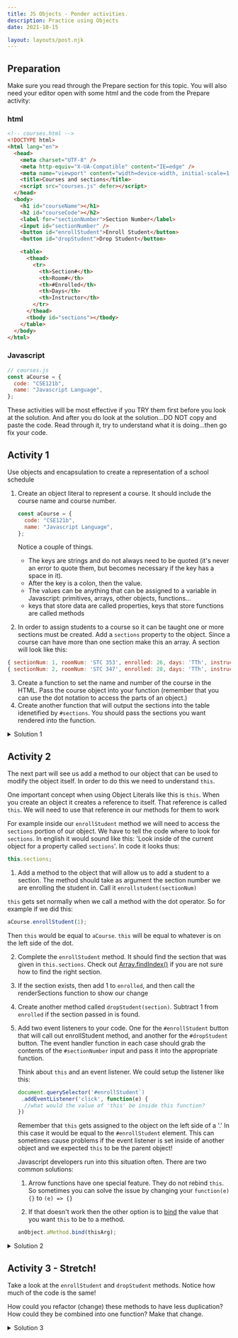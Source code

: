 ```yaml
---
title: JS Objects - Ponder activities.
description: Practice using Objects
date: 2021-10-15

layout: layouts/post.njk
---
```


## Preparation

Make sure you read through the Prepare section for this topic. You will also need your editor open with some html and the code from the Prepare activity:

### html

```html
<!-- courses.html -->
<!DOCTYPE html>
<html lang="en">
  <head>
    <meta charset="UTF-8" />
    <meta http-equiv="X-UA-Compatible" content="IE=edge" />
    <meta name="viewport" content="width=device-width, initial-scale=1.0" />
    <title>Courses and sections</title>
    <script src="courses.js" defer></script>
  </head>
  <body>
    <h1 id="courseName"></h1>
    <h2 id="courseCode"></h2>
    <label for="sectionNumber">Section Number</label>
    <input id="sectionNumber" />
    <button id="enrollStudent">Enroll Student</button>
    <button id="dropStudent">Drop Student</button>

    <table>
      <thead>
        <tr>
          <th>Section#</th>
          <th>Room#</th>
          <th>#Enrolled</th>
          <th>Days</th>
          <th>Instructor</th>
        </tr>
      </thead>
      <tbody id="sections"></tbody>
    </table>
  </body>
</html>
```

### Javascript

```javascript
// courses.js
const aCourse = {
  code: "CSE121b",
  name: "Javascript Language",
};
```

These activities will be most effective if you TRY them first before you look at the solution. And after you do look at the solution...DO NOT copy and paste the code. Read through it, try to understand what it is doing...then go fix your code.

## Activity 1

Use objects and encapsulation to create a representation of a school schedule

1. Create an object literal to represent a course. It should include the course name and course number.

   ```javascript
   const aCourse = {
     code: "CSE121b",
     name: "Javascript Language",
   };
   ```

    <div class="callout">

   Notice a couple of things.

   - The keys are strings and do not always need to be quoted (it's never an error to quote them, but becomes necessary if the key has a space in it).
   - After the key is a colon, then the value.
   - The values can be anything that can be assigned to a variable in Javascript: primitives, arrays, other objects, functions...
   - keys that store data are called properties, keys that store functions are called methods

    </div>

2. In order to assign students to a course so it can be taught one or more sections must be created. Add a `sections` property to the object. Since a course can have more than one section make this an array. A section will look like this:

```javascript
{ sectionNum: 1, roomNum: 'STC 353', enrolled: 26, days: 'TTh', instructor: 'Bro T'},
{ sectionNum: 2, roomNum: 'STC 347', enrolled: 28, days: 'TTh', instructor: 'Sis A'}
```

3. Create a function to set the name and number of the course in the HTML. Pass the course object into your function (remember that you can use the dot notation to access the parts of an object.)
4. Create another function that will output the sections into the table idenetified by `#sections`. You should pass the sections you want rendered into the function.

<details>
<summary>Solution 1</summary>

```javascript
const aCourse = {
  code: "CSE121b",
  name: "Javascript Language",
  sections: [
    {
      sectionNum: 1,
      roomNum: "STC 353",
      enrolled: 26,
      days: "TTh",
      instructor: "Bro T",
    },
    {
      sectionNum: 2,
      roomNum: "STC 347",
      enrolled: 25,
      days: "TTh",
      instructor: "Sis A",
    },
  ],
};

function setCourseInfo(course) {
  const courseName = document.querySelector("#courseName");
  const coursecode = document.querySelector("#courseCode");
  courseName.textContent = course.name;
  coursecode.textContent = course.code;
}

function renderSections(sections) {
  const html = sections.map(
    (section) => `<tr>
    <td>${section.sectionNum}</td>
    <td>${section.roomNum}</td>
    <td>${section.enrolled}</td>
    <td>${section.days}</td>
    <td>${section.instructor}</td></tr>`
  );
  document.querySelector("#sections").innerHTML = html.join("");
}

setCourseInfo(aCourse);
renderSections(aCourse.sections);
```

</details>

## Activity 2

The next part will see us add a method to our object that can be used to modify the object itself. In order to do this we need to understand `this`.

<div class="callout">

One important concept when using Object Literals like this is `this`. When you create an object it creates a reference to itself. That reference is called `this`. We will need to use that reference in our methods for them to work

For example inside our `enrollStudent` method we will need to access the `sections` portion of our object. We have to tell the code where to look for `sections`. In english it would sound like this: 'Look inside of the current object for a property called `sections`'. In code it looks thus:

```javascript
this.sections;
```

</div>

1. Add a method to the object that will allow us to add a student to a section. The method should take as argument the section number we are enrolling the student in. Call it `enrollstudent(sectionNum)`

<div class="callout">

`this` gets set normally when we call a method with the dot operator. So for example if we did this:

```javascript
aCourse.enrollStudent(1);
```

Then `this` would be equal to `aCourse`.
`this` will be equal to whatever is on the left side of the dot.

</div>

2. Complete the `enrollStudent` method. It should find the section that was given in `this.sections`. Check out [Array.findIndex()](https://developer.mozilla.org/en-US/docs/Web/JavaScript/Reference/Global_Objects/Array/findIndex) if you are not sure how to find the right section.
3. If the section exists, then add 1 to `enrolled`, and then call the renderSections function to show our change
4. Create another method called `dropStudent(section)`. Subtract 1 from `enrolled` if the section passed in is found.
5. Add two event listeners to your code. One for the `#enrollStudent` button that will call out enrollStudent method, and another for the `#dropStudent` button. The event handler function in each case should grab the contents of the `#sectionNumber` input and pass it into the appropriate function.
   <div class="callout">

   Think about `this` and an event listener. We could setup the listener like this:

   ```javascript
   document.querySelector('#enrollStudent`)
    .addEventListener('click', function(e) {
     //what would the value of 'this' be inside this function?
   })
   ```

   Remember that `this` gets assigned to the object on the left side of a '.' In this case it would be equal to the `#enrollStudent` element. This can sometimes cause problems if the event listener is set inside of another object and we expected `this` to be the parent object!

   Javascript developers run into this situation often. There are two common solutions:

   1. Arrow functions have one special feature. They do not rebind `this`. So sometimes you can solve the issue by changing your `function(e) {}` to `(e) => {}`

   2. If that doesn't work then the other option is to [bind](https://developer.mozilla.org/en-US/docs/Web/JavaScript/Reference/Global_Objects/Function/bind) the value that you want `this` to be to a method.

   ```javascript
   anObject.aMethod.bind(thisArg);
   ```

<details>
  <summary>Solution 2</summary>

```javascript
const aCourse = {
  code: "CSE121b",
  name: "Javascript Language",
  sections: [
    {
      sectionNum: 1,
      roomNum: "STC 353",
      enrolled: 26,
      days: "TTh",
      instructor: "Bro T",
    },
    {
      sectionNum: 2,
      roomNum: "STC 347",
      enrolled: 25,
      days: "TTh",
      instructor: "Sis A",
    },
  ],
  enrollStudent: function (sectionNum) {
    // find the right section...Array.findIndex will work here
    const sectionIndex = this.sections.findIndex(
      (section) => section.sectionNum == sectionNum
    );
    if (sectionIndex >= 0) {
      this.sections[sectionIndex].enrolled++;
      renderSections(this.sections);
    }
  },
  dropStudent: function (sectionNum) {
    // find the right section...Array.findIndex will work here
    const sectionIndex = this.sections.findIndex(
      (section) => section.sectionNum == sectionNum
    );
    if (sectionIndex >= 0) {
      this.sections[sectionIndex].enrolled--;
      renderSections(this.sections);
    }
  },
};

function setCourseInfo(course) {
  const courseName = document.querySelector("#courseName");
  const coursecode = document.querySelector("#courseCode");
  courseName.textContent = course.name;
  coursecode.textContent = course.code;
}

function renderSections(sections) {
  const html = sections.map(
    (section) => `<tr>
    <td>${section.sectionNum}</td>
    <td>${section.roomNum}</td>
    <td>${section.enrolled}</td>
    <td>${section.days}</td>
    <td>${section.instructor}</td></tr>`
  );
  document.querySelector("#sections").innerHTML = html.join("");
}

document.querySelector("#enrollStudent").addEventListener("click", function () {
  const sectionNum = document.querySelector("#sectionNumber").value;
  aCourse.enrollStudent(sectionNum);
});
document.querySelector("#dropStudent").addEventListener("click", function () {
  const sectionNum = document.querySelector("#sectionNumber").value;
  aCourse.dropStudent(sectionNum);
});

setCourseInfo(aCourse);
renderSections(aCourse.sections);
```

</details>

## Activity 3 - Stretch!

Take a look at the `enrollStudent` and `dropStudent` methods. Notice how much of the code is the same!

How could you refactor (change) these methods to have less duplication? How could they be combined into one function? Make that change.

<details>
<summary>Solution 3</summary>

```javascript
changeEnrollment: function (sectionNum, add = true) {
    // find the right section...Array.findIndex will work here
    const sectionIndex = this.sections.findIndex(
      (section) => section.sectionNum == sectionNum
    );
    if (sectionIndex >= 0) {
      if (add) {
        this.sections[sectionIndex].enrolled++;
      } else {
        this.sections[sectionIndex].enrolled--;
      }
      renderSections(this.sections);
    }
  }
```

</details>
